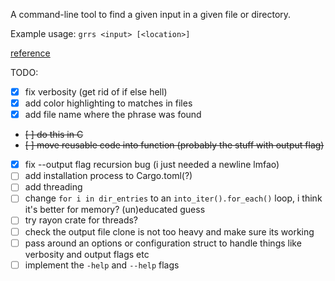 A command-line tool to find a given input in a given file or directory.

Example usage: `grrs <input> [<location>]`

[reference](https://rust-cli.github.io/book/)


TODO:
- [x] fix verbosity (get rid of if else hell)
- [x] add color highlighting to matches in files
- [x] add file name where the phrase was found
- ~~[ ] do this in C~~
- ~~[ ] move reusable code into function (probably the stuff with output flag)~~
- [x] fix --output flag recursion bug (i just needed a newline lmfao)
- [ ] add installation process to Cargo.toml(?)
- [ ] add threading
- [ ] change `for i in dir_entries` to an `into_iter().for_each()` loop, i think it's better for memory? (un)educated guess
- [ ] try rayon crate for threads?
- [ ] check the output file clone is not too heavy and make sure its working
- [ ] pass around an options or configuration struct to handle things like verbosity and output flags etc
- [ ] implement the `-help` and `--help` flags
